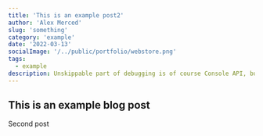 ```yaml
---
title: 'This is an example post2'
author: 'Alex Merced'
slug: 'something'
category: 'example'
date: '2022-03-13'
socialImage: '/../public/portfolio/webstore.png'
tags:
  - example
description: Unskippable part of debugging is of course Console API, but the thing is, have you ever checked all possibilities of it?
---
```


## This is an example blog post

Second post

